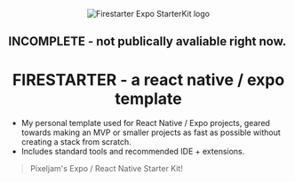 <p align="center">
    <img alt="Firestarter Expo StarterKit logo" src="https://files.catbox.moe/u53jex.png"/>
</p>

## INCOMPLETE - not publically avaliable right now.

<h1 align="center">
  FIRESTARTER - a react native / expo template
</h1>


- My personal template used for React Native / Expo projects, geared towards making an MVP or smaller projects as fast as possible without creating a stack from scratch.
- Includes standard tools and recommended IDE + extensions.

> Pixeljam's Expo / React Native Starter Kit!
